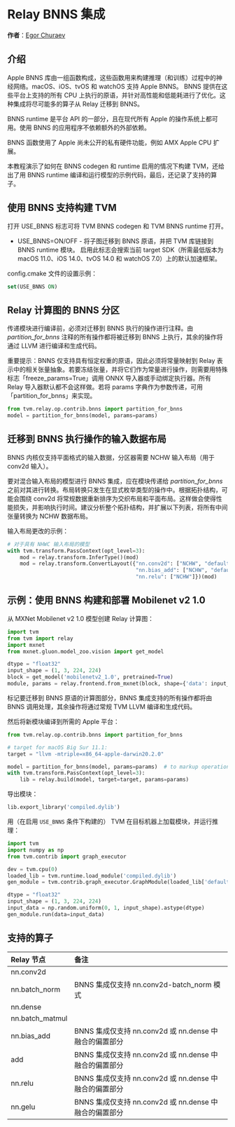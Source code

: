 # Relay BNNS 集成

**作者**：[Egor Churaev](https://github.com/echuraev)

## 介绍

Apple BNNS 库由一组函数构成，这些函数用来构建推理（和训练）过程中的神经网络。macOS、iOS、tvOS 和 watchOS 支持 Apple BNNS。 BNNS 提供在这些平台上支持的所有 CPU 上执行的原语，并针对高性能和低能耗进行了优化。这种集成将尽可能多的算子从 Relay 迁移到 BNNS。

BNNS runtime 是平台 API 的一部分，且在现代所有 Apple 的操作系统上都可用。使用 BNNS 的应用程序不依赖额外的外部依赖。

BNNS 函数使用了 Apple 尚未公开的私有硬件功能，例如 AMX Apple CPU 扩展。

本教程演示了如何在 BNNS codegen 和 runtime 启用的情况下构建 TVM，还给出了用 BNNS runtime 编译和运行模型的示例代码，最后，还记录了支持的算子。

## 使用 BNNS 支持构建 TVM

打开 USE_BNNS 标志可将 TVM BNNS codegen 和 TVM BNNS runtime 打开。

* USE_BNNS=ON/OFF - 将子图迁移到 BNNS 原语，并把 TVM 库链接到 BNNS runtime 模块。
  启用此标志会搜索当前 target SDK（所需最低版本为 macOS 11.0、iOS 14.0、tvOS 14.0 和 watchOS 7.0）上的默认加速框架。

config.cmake 文件的设置示例：

``` cmake
set(USE_BNNS ON)
```

## Relay 计算图的 BNNS 分区

传递模块进行编译前，必须对迁移到 BNNS 执行的操作进行注释。由 *partition_for_bnns* 注释的所有操作都将被迁移到 BNNS 上执行，其余的操作将通过 LLVM 进行编译和生成代码。

重要提示：BNNS 仅支持具有恒定权重的原语，因此必须将常量映射到 Relay 表示中的相关张量抽象。若要冻结张量，并将它们作为常量进行操作，则需要用特殊标志「freeze_params=True」调用 ONNX 导入器或手动绑定执行器。所有 Relay 导入器默认都不会这样做。若将 params 字典作为参数传递，可用「partition_for_bnns」来实现。

``` python
from tvm.relay.op.contrib.bnns import partition_for_bnns
model = partition_for_bnns(model, params=params)
```

## 迁移到 BNNS 执行操作的输入数据布局

BNNS 内核仅支持平面格式的输入数据，分区器需要 NCHW 输入布局（用于 conv2d 输入）。

要对混合输入布局的模型进行 BNNS 集成，应在模块传递给 *partition_for_bnns* 之前对其进行转换。布局转换只发生在显式枚举类型的操作中。根据拓扑结构，可能会围绕 conv2d 将常规数据重新排序为交织布局和平面布局。这样做会使得性能损失，并影响执行时间。建议分析整个拓扑结构，并扩展以下列表，将所有中间张量转换为 NCHW 数据布局。

输入布局更改的示例：

``` python
# 对于具有 NHWC 输入布局的模型
with tvm.transform.PassContext(opt_level=3):
    mod = relay.transform.InferType()(mod)
    mod = relay.transform.ConvertLayout({"nn.conv2d": ["NCHW", "default"],
                                         "nn.bias_add": ["NCHW", "default"],
                                         "nn.relu": ["NCHW"]})(mod)
```

## 示例：使用 BNNS 构建和部署 Mobilenet v2 1.0

从 MXNet Mobilenet v2 1.0 模型创建 Relay 计算图：

``` python
import tvm
from tvm import relay
import mxnet
from mxnet.gluon.model_zoo.vision import get_model

dtype = "float32"
input_shape = (1, 3, 224, 224)
block = get_model('mobilenetv2_1.0', pretrained=True)
module, params = relay.frontend.from_mxnet(block, shape={'data': input_shape}, dtype=dtype)
```

标记要迁移到 BNNS 原语的计算图部分，BNNS 集成支持的所有操作都将由 BNNS 调用处理，其余操作将通过常规 TVM LLVM 编译和生成代码。

然后将新模块编译到所需的 Apple 平台：

``` python
from tvm.relay.op.contrib.bnns import partition_for_bnns

# target for macOS Big Sur 11.1:
target = "llvm -mtriple=x86_64-apple-darwin20.2.0"

model = partition_for_bnns(model, params=params)  # to markup operations to be offloaded to BNNS
with tvm.transform.PassContext(opt_level=3):
    lib = relay.build(model, target=target, params=params)
```

导出模块：

``` python
lib.export_library('compiled.dylib')
```

用（在启用 `USE_BNNS` 条件下构建的） TVM 在目标机器上加载模块，并运行推理：

``` python
import tvm
import numpy as np
from tvm.contrib import graph_executor

dev = tvm.cpu(0)
loaded_lib = tvm.runtime.load_module('compiled.dylib')
gen_module = tvm.contrib.graph_executor.GraphModule(loaded_lib['default'](dev))

dtype = "float32"
input_shape = (1, 3, 224, 224)
input_data = np.random.uniform(0, 1, input_shape).astype(dtype)
gen_module.run(data=input_data)
```

## 支持的算子

| **Relay 节点** | **备注** |
|:---|:---|
| nn.conv2d |    |
| nn.batch_norm | BNNS 集成仅支持 nn.conv2d-batch_norm 模式 |
| nn.dense |    |
| nn.batch_matmul |    |
| nn.bias_add | BNNS 集成仅支持 nn.conv2d 或 nn.dense 中融合的偏置部分 |
| add | BNNS 集成仅支持 nn.conv2d 或 nn.dense 中融合的偏置部分 |
| nn.relu | BNNS 集成仅支持 nn.conv2d 或 nn.dense 中融合的偏置部分 |
| nn.gelu | BNNS 集成仅支持 nn.conv2d 或 nn.dense 中融合的偏置部分 |


